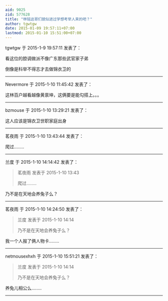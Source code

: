 ```yaml
---
aid: 9025
zid: 577628
title: "林铭这哥们貌似进过学想考举人来的吧？"
author: tgwtgw
date: 2015-01-09 19:57:11+07:00
lastmod: 2015-01-10 15:51:00+07:00
---
```


tgwtgw 于 2015-1-9 19:57:11 发表了：

看这位的腔调做派不像广东那些武官家子弟

倒像是科举不得志才去做锦衣卫的

---

Nevermore 于 2015-1-10 11:45:42 发表了：

这林百户越看越像黄禀坤，这俩要是能勾搭上。。。

---

bzmouse 于 2015-1-10 13:29:21 发表了：

这人应该是锦衣卫世职家庭出身

---

茗夜雨 于 2015-1-10 13:43:44 发表了：

爬过........

---

兰度 于 2015-1-10 14:14:42 发表了：

> 茗夜雨 发表于 2015-1-10 13:43
>
> 爬过........

乃不是在天地会养兔子么？

---

茗夜雨 于 2015-1-10 14:24:50 发表了：

> 兰度 发表于 2015-1-10 14:14
>
> 乃不是在天地会养兔子么？

我一个人报了俩人物卡........

---

netmousexhxh 于 2015-1-10 15:51:21 发表了：

> 兰度 发表于 2015-1-10 14:14
>
> 乃不是在天地会养兔子么？

养兔儿相公么........

---
